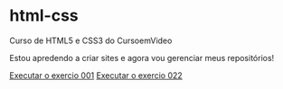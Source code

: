 # html-css
 Curso de HTML5 e CSS3 do CursoemVideo

Estou apredendo a criar sites e agora vou gerenciar meus repositórios!

<a href="https://marcosfmd.github.io/html-css/exercicios/ex001/index.html">Executar o exercio 001</a>
<a href="https://marcosfmd.github.io/html-css/exercicios/ex022/fundo001.html">Executar o exercio 022</a>


